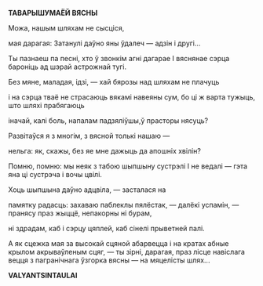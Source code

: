  
**ТАВАРЫШУМАЁЙ ВЯСНЫ**

Можа, нашым шляхам не сысціся,

мая дарагая: Затанулі даўно яны ўдалеч — адзін і другі...

Ты пазнаеш па песні, хто ў звонкім агні дагарае I вяснянае сэрца бароніць ад шэрай астрожнай тугі.

Без мяне, маладая, ідзі, — хай бярозы над шляхам не плачуць

і на сэрца тваё не страсаюць вякамі навеяны сум, бо ці ж варта тужыць, што шляхі прабягаюць

іначай, калі боль, напалам падзяліўшы,ў прасторы нясуць?

Развітаўся я з многім, з вясной толькі нашаю  —

нельга: як, скажы, без яе мне дажыць да апошніх хвілін?

Помню, помню: мы неяк з табою шыпшыну сустрэлі I не ведалі — гэта яна ці сустрэча і вочы цвілі.

Хоць шыпшына даўно адцвіла, — засталася на

памятку радасць: захаваю паблеклы пялёстак, — далёкі успамін, — пранясу праз жыццё, непакорны ні бурам,

ні здрадам, каб і сэрцу цяплей, каб сінелі прыветней палі.

А як сцежка мая за высокай сцяной абарвецца і на кратах абные крылом акрываўленым сцяг, — ты зірні, дарагая, праз лісце навіслага вецця з пагранічнага ўзгорка вясны — на мяцелісты шлях...

**VALYANTSINTAULAI**
